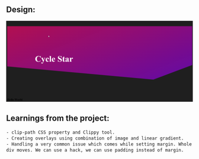 ## Design:

![Design](/Design.png "Design")

## Learnings from the project:
    - clip-path CSS property and Clippy tool.
    - Creating overlays using combination of image and linear gradient.
    - Handling a very common issue which comes while setting margin. Whole div moves. We can use a hack, we can use padding instead of margin.
